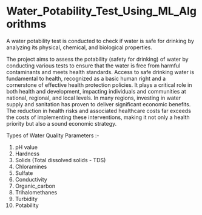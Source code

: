 # Water_Potability_Test_Using_ML_Algorithms
A water potability test is conducted to check if water is safe for drinking by analyzing its physical, chemical, and biological properties.

 The project aims to assess the potability (safety for drinking) of water by conducting various tests to ensure that the water is free from harmful contaminants and meets health standards.
Access to safe drinking water is fundamental to health, recognized as a basic human right and a cornerstone of effective health protection policies. It plays a critical role in both health and development, impacting individuals and communities at national, regional, and local levels. In many regions, investing in water supply and sanitation has proven to deliver significant economic benefits. The reduction in health risks and associated healthcare costs far exceeds the costs of implementing these interventions, making it not only a health priority but also a sound economic strategy.

Types of Water Quality Parameters :-

1. pH value
2. Hardness
3. Solids (Total dissolved solids - TDS)
4. Chloramines
5. Sulfate
6. Conductivity
7. Organic_carbon
8. Trihalomethanes
9. Turbidity
10. Potability

